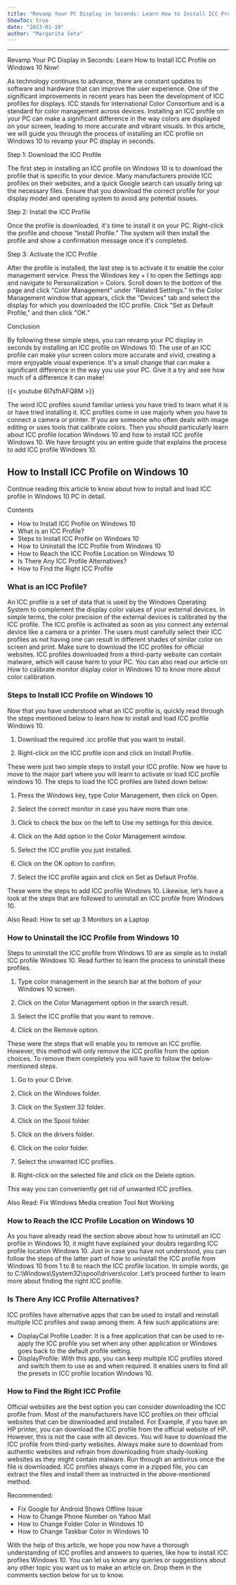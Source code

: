 ```yaml
---
title: "Revamp Your PC Display in Seconds: Learn How to Install ICC Profile on Windows 10 Now!"
ShowToc: true 
date: "2023-01-19"
author: "Margarita Seta"
---
```

*****
Revamp Your PC Display in Seconds: Learn How to Install ICC Profile on Windows 10 Now!

As technology continues to advance, there are constant updates to software and hardware that can improve the user experience. One of the significant improvements in recent years has been the development of ICC profiles for displays. ICC stands for International Color Consortium and is a standard for color management across devices. Installing an ICC profile on your PC can make a significant difference in the way colors are displayed on your screen, leading to more accurate and vibrant visuals. In this article, we will guide you through the process of installing an ICC profile on Windows 10 to revamp your PC display in seconds.

Step 1: Download the ICC Profile

The first step in installing an ICC profile on Windows 10 is to download the profile that is specific to your device. Many manufacturers provide ICC profiles on their websites, and a quick Google search can usually bring up the necessary files. Ensure that you download the correct profile for your display model and operating system to avoid any potential issues.

Step 2: Install the ICC Profile

Once the profile is downloaded, it's time to install it on your PC. Right-click the profile and choose "Install Profile." The system will then install the profile and show a confirmation message once it's completed.

Step 3: Activate the ICC Profile

After the profile is installed, the last step is to activate it to enable the color management service. Press the Windows key + I to open the Settings app and navigate to Personalization > Colors. Scroll down to the bottom of the page and click "Color Management" under "Related Settings." In the Color Management window that appears, click the "Devices" tab and select the display for which you downloaded the ICC profile. Click "Set as Default Profile," and then click "OK."

Conclusion

By following these simple steps, you can revamp your PC display in seconds by installing an ICC profile on Windows 10. The use of an ICC profile can make your screen colors more accurate and vivid, creating a more enjoyable visual experience. It's a small change that can make a significant difference in the way you use your PC. Give it a try and see how much of a difference it can make!

{{< youtube 6l7sfhAFQ8M >}} 



The word ICC profiles sound familiar unless you have tried to learn what it is or have tried installing it. ICC profiles come in use majorly when you have to connect a camera or printer. If you are someone who often deals with image editing or uses tools that calibrate colors. Then you should particularly learn about ICC profile location Windows 10 and how to install ICC profile Windows 10. We have brought you an entire guide that explains the process to add ICC profile Windows 10.
 

 
## How to Install ICC Profile on Windows 10
 
Continue reading this article to know about how to install and load ICC profile in Windows 10 PC in detail.
 
Contents
 
- How to Install ICC Profile on Windows 10
 - What is an ICC Profile?
 - Steps to Install ICC Profile on Windows 10
 - How to Uninstall the ICC Profile from Windows 10
 - How to Reach the ICC Profile Location on Windows 10
 - Is There Any ICC Profile Alternatives?
 - How to Find the Right ICC Profile

 
### What is an ICC Profile?
 
An ICC profile is a set of data that is used by the Windows Operating System to complement the display color values of your external devices. In simple terms, the color precision of the external devices is calibrated by the ICC profile. The ICC profile is activated as soon as you connect any external device like a camera or a printer. The users must carefully select their ICC profiles as not having one can result in different shades of similar color on screen and print. Make sure to download the ICC profiles for official websites. ICC profiles downloaded from a third-party website can contain malware, which will cause harm to your PC. You can also read our article on How to calibrate monitor display color in Windows 10 to know more about color calibration.
 
### Steps to Install ICC Profile on Windows 10
 
Now that you have understood what an ICC profile is, quickly read through the steps mentioned below to learn how to install and load ICC profile Windows 10.
 
1. Download the required .icc profile that you want to install.
 
2. Right-click on the ICC profile icon and click on Install Profile.
 
These were just two simple steps to install your ICC profile. Now we have to move to the major part where you will learn to activate or load ICC profile windows 10. The steps to load the ICC profiles are listed down below:
 
1. Press the Windows key, type Color Management, then click on Open.
 
2. Select the correct monitor in case you have more than one.
 
3. Click to check the box on the left to Use my settings for this device.
 
4. Click on the Add option in the Color Management window.
 
5. Select the ICC profile you just installed.
 
6. Click on the OK option to confirm.
 
7. Select the ICC profile again and click on Set as Default Profile.
 
These were the steps to add ICC profile Windows 10. Likewise, let’s have a look at the steps that are followed to uninstall an ICC profile from Windows 10.
 
Also Read: How to set up 3 Monitors on a Laptop
 
### How to Uninstall the ICC Profile from Windows 10
 
Steps to uninstall the ICC profile from Windows 10 are as simple as to install ICC profile Windows 10. Read further to learn the process to uninstall these profiles.
 
1. Type color management in the search bar at the bottom of your Windows 10 screen.
 
2. Click on the Color Management option in the search result.
 
3. Select the ICC profile that you want to remove.
 
4. Click on the Remove option.
 
These were the steps that will enable you to remove an ICC profile. However, this method will only remove the ICC profile from the option choices. To remove them completely you will have to follow the below-mentioned steps.
 
1. Go to your C Drive.
 
2. Click on the Windows folder.
 
3. Click on the System 32 folder.
 
4. Click on the Spool folder.
 
5. Click on the drivers folder.
 
6. Click on the color folder.
 
7. Select the unwanted ICC profiles.
 
8. Right-click on the selected file and click on the Delete option.
 
This way you can conveniently get rid of unwanted ICC profiles.
 
Also Read: Fix Windows Media creation Tool Not Working
 
### How to Reach the ICC Profile Location on Windows 10
 
As you have already read the section above about how to uninstall an ICC profile in Windows 10, it might have explained your doubts regarding ICC profile location Windows 10. Just in case you have not understood, you can follow the steps of the latter part of how to uninstall the ICC profile from Windows 10 from 1 to 8 to reach the ICC profile location. In simple words, go to C:\Windows\System32\spool\drivers\color. Let’s proceed further to learn more about finding the right ICC profile.
 
### Is There Any ICC Profile Alternatives?
 
ICC profiles have alternative apps that can be used to install and reinstall multiple ICC profiles and swap among them. A few such applications are:
 
- DisplayCal Profile Loader: It is a free application that can be used to re-apply the ICC profile you set when any other application or Windows goes back to the default profile setting.
 - DisplayProfile: With this app, you can keep multiple ICC profiles stored and switch them to use as and when required. It enables users to find all the presets in ICC profile location Windows 10.

 
### How to Find the Right ICC Profile
 
Official websites are the best option you can consider downloading the ICC profile from. Most of the manufacturers have ICC profiles on their official websites that can be downloaded and installed. For Example, if you have an HP printer, you can download the ICC profile from the official website of HP. However, this is not the case with all devices. You will have to download the ICC profile from third-party websites. Always make sure to download from authentic websites and refrain from downloading from shady-looking websites as they might contain malware. Run through an antivirus once the file is downloaded. ICC profiles always come in a zipped file, you can extract the files and install them as instructed in the above-mentioned method.
 
Recommended:
 
- Fix Google for Android Shows Offline Issue
 - How to Change Phone Number on Yahoo Mail
 - How to Change Folder Color in Windows 10
 - How to Change Taskbar Color in Windows 10

 
With the help of this article, we hope you now have a thorough understanding of ICC profiles and answers to queries, like how to install ICC profiles Windows 10. You can let us know any queries or suggestions about any other topic you want us to make an article on. Drop them in the comments section below for us to know.




